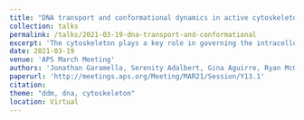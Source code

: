 ```yaml
---
title: "DNA transport and conformational dynamics in active cytoskeleton composites"
collection: talks
permalink: /talks/2021-03-19-dna-transport-and-conformational
excerpt: 'The cytoskeleton plays a key role in governing the intracellular transport of macromolecules and, in turn, controlling biophysical phenomena such as drug delivery, protein function, and transfection. While the impact of crowding by cytoskeleton filaments, including actin and microtubules, has been widely studied, how the non-equilibrium dynamics of cytoskeletal networks driven by motor proteins impact intracellular transport is oft overlooked. Here, we couple single-molecule conformational tracking (SMCT) and differential dynamic microscopy (DDM) to elucidate the transport and conformational dynamics of ring and linear DNA molecules crowded by composite networks of actin and microtubules undergoing active myosin-driven rearrangement. Using DDM, we quantify the ensemble dynamics of the DNA, finding the transport properties (subdiffusive, ballistic, etc.) depend on both DNA size and topology. With SMCT, we measure dynamics that transition between subdiffusive and ballistic, and determine how ring and linear DNA molecules are conformationally affected by interactions with the active cytoskeleton networks.'
date: 2021-03-19
venue: 'APS March Meeting'
authors: 'Jonathan Garamella, Serenity Adalbert, Gina Aguirre, Ryan McGorty, Rae M. Robertson-Anderson'
paperurl: 'http://meetings.aps.org/Meeting/MAR21/Session/Y13.1'
citation: 
theme: "ddm, dna, cytoskeleton"
location: Virtual
---
```


